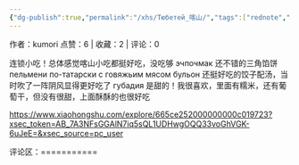 ```yaml
---
{"dg-publish":true,"permalink":"/xhs/Тюбетей_喀山/","tags":["rednote","喀山"],"created":"2025-03-17T18:22:39.218+08:00","updated":"2025-03-19T21:42:17.402+08:00"}
---
```


作者：kumori
点赞：6   |   收藏：2   |   评论：0

连锁小吃！总体感觉喀山小吃都挺好吃，没吃够
эчпочмак 还不错的三角馅饼
пельмени по-татарски с говяжьим мясом бульон 还挺好吃的饺子配汤，当时吹了一阵阴风显得更好吃了
губадия 是甜的！我很喜欢，里面有糯米，还有葡萄干，但没有很甜，上面酥酥的也很好吃

https://www.xiaohongshu.com/explore/665ce252000000000c019723?xsec_token=AB_7A3NFsGGAlN7iq5sQL1UDHwgOQQ33voGhVGK-6uJeE=&xsec_source=pc_user

评论区：===========

